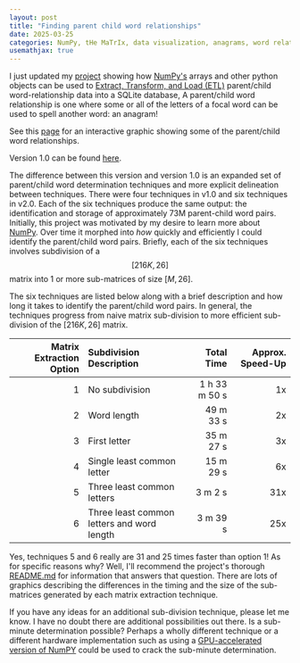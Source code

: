 ```yaml
---
layout: post
title: "Finding parent child word relationships"
date: 2025-03-25
categories: NumPy, tHe MaTrIx, data visualization, anagrams, word relationships
usemathjax: true
---
```


I just updated my [project](https://github.com/mike-babb/finding_anagrams) showing how [NumPy's](https://numpy.org/) arrays and other python objects can be used to [Extract, Transform, and Load (ETL)](https://en.wikipedia.org/wiki/Extract,_transform,_load) parent/child word-relationship data into a SQLite database, A parent/child word relationship is one where some or all of the letters of a focal word can be used to spell another word: an anagram! 

See this [page](/media/finding_anagrams/word_grid.html) for an interactive graphic showing some of the parent/child word relationships.

Version 1.0 can be found [here](https://mike-babb.github.io/blog/2022/02/24/finding-anagrams).

The difference between this version and version 1.0 is an expanded set of parent/child word determination techniques and more explicit delineation between techniques. There were four techniques in v1.0 and six techniques in v2.0. Each of the six techniques produce the same output: the identification and storage of approximately 73M parent-child word pairs. Initially, this project was motivated by my desire to learn more about [NumPy](https://numpy.org/). Over time it morphed into *how* quickly and efficiently I could identify the parent/child word pairs. Briefly, each of the six techniques involves subdivision of a $$[216K, 26]$$ matrix into $1$ or more sub-matrices of size $[M, 26]$.

The six techniques are listed below along with a brief description and how long it takes to identify the parent/child word pairs. In general, the techniques progress from naive matrix sub-division to more efficient sub-division of the $[216K, 26]$ matrix.

| Matrix Extraction Option | Subdivision Description | Total Time | Approx. Speed-Up | 
| -----:|:-----|-----:|-----:|
| 1 | No subdivision  | 1 h 33 m 50 s | 1x |
| 2 | Word length | 49 m 33 s | 2x |
| 3 | First letter| 35 m 27 s | 3x |
| 4 | Single least common letter | 15 m 29 s | 6x |
| 5 | Three least common letters | 3 m 2 s | 31x |
| 6 | Three least common letters and word length |3 m 39 s | 25x |

Yes, techniques 5 and 6 really are 31 and 25 times faster than option 1! As for specific reasons why? Well, I'll recommend the project's thorough [README.md](https://github.com/mike-babb/finding_anagrams/blob/main/README.md) for information that answers that question. There are lots of graphics describing the differences in the timing and the size of the sub-matrices generated by each matrix extraction technique.

If you have any ideas for an additional sub-division technique, please let me know. I have no doubt there are additional possibilities out there. Is a sub-minute determination possible? Perhaps a wholly different technique or a different hardware implementation such as using a [GPU-accelerated version of NumPY](https://cupy.dev/) could be used to crack the sub-minute determination.









